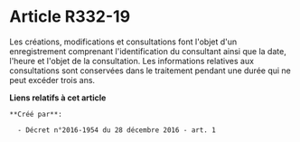 # Article R332-19

Les  créations, modifications et consultations font l'objet d'un  enregistrement comprenant l'identification du consultant
ainsi que la  date, l'heure et l'objet de la consultation. Les informations relatives  aux consultations sont conservées dans
le traitement pendant une durée  qui ne peut excéder trois ans.

**Liens relatifs à cet article**

	**Créé par**:

	  - Décret n°2016-1954 du 28 décembre 2016 - art. 1
